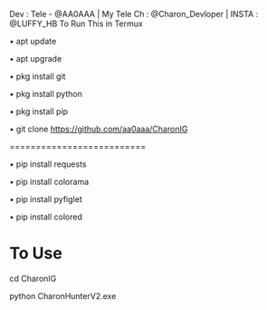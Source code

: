 Dev : Tele - @AA0AAA | My Tele Ch : @Charon_Devloper | INSTA : @LUFFY_HB
To Run This in Termux

• apt update

• apt upgrade

• pkg install git

• pkg install python

• pkg install pip

• git clone https://github.com/aa0aaa/CharonIG

==========================

• pip install requests

• pip install colorama

• pip install pyfiglet

• pip install colored

To Use
==========================
cd CharonIG

python CharonHunterV2.exe
